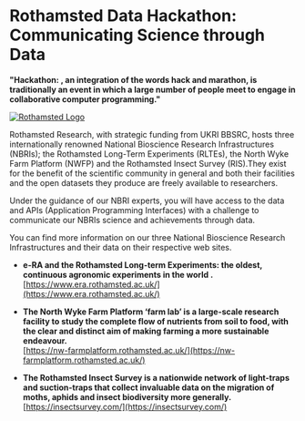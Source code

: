# Rothamsted Data Hackathon: Communicating Science through Data

**"Hackathon: , an integration of the words hack and marathon, is traditionally an event in which a large number of people meet to engage in collaborative computer programming."**

[![Rothamsted Logo](https://www.rothamsted.ac.uk/sites/default/files/rothamsted-logo.png)](https://www.rothamsted.ac.uk/)

Rothamsted Research, with strategic funding from UKRI BBSRC, hosts three internationally renowned National Bioscience Research Infrastructures (NBRIs); the Rothamsted Long-Term Experiments (RLTEs), the North Wyke Farm Platform (NWFP) and the Rothamsted Insect Survey (RIS).They exist for the benefit of the scientific community in general and both their facilities and the open datasets they produce are freely available to researchers.

Under the guidance of our NBRI experts, you will have access to the data and APIs (Application Programming Interfaces) with a challenge to communicate our NBRIs science and achievements through data.  


You can find more information on our three National Bioscience Research Infrastructures and their data on their respective web sites.

- **e-RA and the Rothamsted Long-term Experiments: the oldest, continuous agronomic experiments in the world .**  
    [https://www.era.rothamsted.ac.uk/](https://www.era.rothamsted.ac.uk/)
- **The North Wyke Farm Platform ‘farm lab’ is a large-scale research facility to study the complete flow of nutrients from soil to food, with the clear and distinct aim of making farming a more sustainable endeavour.**  
    [https://nw-farmplatform.rothamsted.ac.uk/](https://nw-farmplatform.rothamsted.ac.uk/)  
    
- **The Rothamsted Insect Survey is a nationwide network of light-traps and suction-traps that collect invaluable data on the migration of moths, aphids and insect biodiversity more generally.**  
    [https://insectsurvey.com/](https://insectsurvey.com/)
